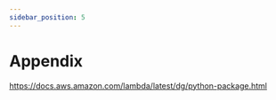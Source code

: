 ```yaml
---
sidebar_position: 5
---
```


# Appendix 

https://docs.aws.amazon.com/lambda/latest/dg/python-package.html